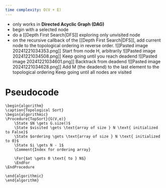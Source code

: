 ```yaml
---
time complexity: O(V + E)
---
```

- only works in **Directed Acyclic Graph (DAG)**
- begin with a selected node 
- do a [[Depth First Search|DFS]] exploring only unvisited node
- on the recursive callback of the [[Depth First Search|DFS]], add current node to the topological ordering in reverse order.
![[Pasted image 20241221034353.png]]
Start from node H, arbitrarily 
![[Pasted image 20241221034508.png]]
Keep going until you reach deadend
![[Pasted image 20241221034601.png]]
Backtrack from deadend
![[Pasted image 20241221034628.png]]
Add M (the deadend) to the last element to the topological ordering 
Keep going until all nodes are visited
# Pseudocode
```pseudo
\begin{algorithm}
\caption{Topological Sort}
\begin{algorithmic}
\Procedure{TopSort}{G(V,e)}
	\State $N \gets G.size()$
	\State $visited \gets \text{array of size } N \text{ initialized to False}$
	\State $ordering \gets \text{array of size } N \text{ initialized to 0}$
	\State $i \gets N - 1$
	\Comment{Index for ordering array}

	\For{$at \gets 0 \text{ to } N$}
	\EndFor
\EndProcedure

\end{algorithmic}
\end{algorithm}
```
